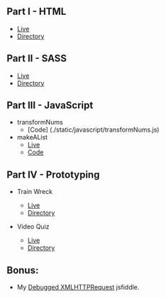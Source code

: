 ## Part I - HTML
- [Live](https://ljyockey.github.io/pearson-ux-proto-test/static/index.html)
- [Directory](./static)

## Part II - SASS
- [Live](https://ljyockey.github.io/pearson-ux-proto-test/sass-mixin-test/index.html)
- [Directory](./src/sass-mixin-test)

## Part III - JavaScript
- transformNums
    - [Code] (./static/javascript/transformNums.js)
- makeAList
    - [Live](https://ljyockey.github.io/pearson-ux-proto-test/static/index.html#list)
    - [Code](./static/javascript/makeAList.js)

## Part IV - Prototyping
- Train Wreck
    - [Live](https://ljyockey.github.io/pearson-ux-proto-test/static/train-wreck/index.html)
    - [Directory](./static/train-wreck)

- Video Quiz
    - [Live](https://ljyockey.github.io/pearson-ux-proto-test)
    - [Directory](./src)    

## Bonus:
- My [Debugged XMLHTTPRequest](https://jsfiddle.net/ljyockey/69ru4bsh/31/) jsfiddle.